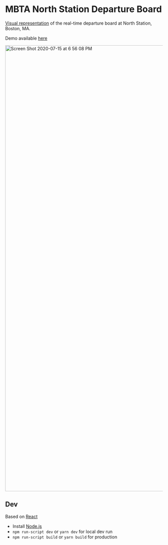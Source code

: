 # MBTA North Station Departure Board

[Visual representation](https://commons.wikimedia.org/wiki/File:North_Station_departure_board.JPG) of the real-time departure board at North Station, Boston, MA.

Demo available [here](https://tsybanov.github.io)

<img width="1422" alt="Screen Shot 2020-07-15 at 6 56 08 PM" src="https://user-images.githubusercontent.com/5286992/87608996-597b3c80-c6cf-11ea-9175-395343ca81ab.png">

## Dev

Based on [React](https://reactjs.org)

* Install [Node.js](https://nodejs.org/en/download/)
* `npm run-script dev` or `yarn dev` for local dev run
* `npm run-script build` or `yarn build` for production
